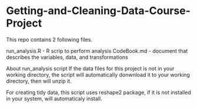 # Getting-and-Cleaning-Data-Course-Project
This repo contains 2 following files.

run_analysis.R - R scrip to perform analysis
CodeBook.md - document that describes the variables, data, and transformations

About run_analysis script
If the data files for this project is not in your working directory, the script will automatically donwnload it to your working directory, then will unzip it.

For creating tidy data, this script uses reshape2 package, if it is not installed in your system, will automaticaly install.

